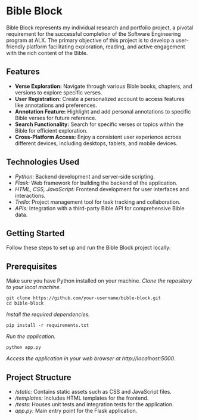 # Bible Block

Bible Block represents my individual research and portfolio project, a pivotal requirement for the successful completion of the Software Engineering program at ALX. The primary objective of this project is to develop a user-friendly platform facilitating exploration, reading, and active engagement with the rich content of the Bible.

## Features

*	**Verse Exploration:** Navigate through various Bible books, chapters, and versions to explore specific verses.
*	**User Registration:** Create a personalized account to access features like annotations and preferences.
*	**Annotation Feature:** Highlight and add personal annotations to specific Bible verses for future reference.
*	**Search Functionality:** Search for specific verses or topics within the Bible for efficient exploration.
*	**Cross-Platform Access:** Enjoy a consistent user experience across different devices, including desktops, tablets, and mobile devices.

## Technologies Used

*	*Python:* Backend development and server-side scripting.
*	*Flask:* Web framework for building the backend of the application.
*	*HTML, CSS, JavaScript:* Frontend development for user interfaces and interactions.
*	*Trello:* Project management tool for task tracking and collaboration.
*	*APIs:* Integration with a third-party Bible API for comprehensive Bible data.

## Getting Started

Follow these steps to set up and run the Bible Block project locally:

## Prerequisites

Make sure you have Python installed on your machine.
*Clone the repository to your local machine.*
```
git clone https://github.com/your-username/bible-block.git
cd bible-block
```

*Install the required dependencies.*
```
pip install -r requirements.txt 
```

*Run the application.*
```
python app.py 
```

*Access the application in your web browser at http://localhost:5000.*


## Project Structure
*	*/static:* Contains static assets such as CSS and JavaScript files.
*	*/templates:* Includes HTML templates for the frontend.
*	*/tests:* Houses unit tests and integration tests for the application.
*	*app.py:* Main entry point for the Flask application.
